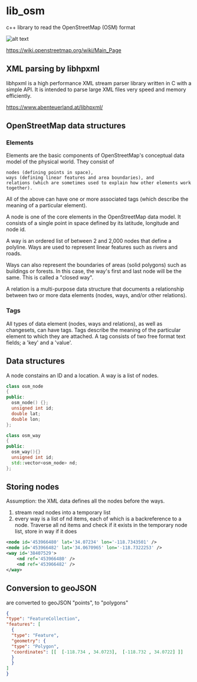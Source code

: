 # lib_osm
c++ library to read the OpenStreetMap (OSM) format 

![alt text](https://user-images.githubusercontent.com/6119070/58339637-0766c000-7e18-11e9-83c3-0c82305c348e.png "logo")

https://wiki.openstreetmap.org/wiki/Main_Page


## XML parsing by libhpxml

libhpxml is a high performance XML stream parser library written in C with a simple API. 
It is intended to parse large XML files very speed and memory efficiently.

https://www.abenteuerland.at/libhpxml/

## OpenStreetMap data structures

### Elements

Elements are the basic components of OpenStreetMap's conceptual data model of the physical world. They consist of

    nodes (defining points in space),
    ways (defining linear features and area boundaries), and
    relations (which are sometimes used to explain how other elements work together).

All of the above can have one or more associated tags (which describe the meaning of a particular element). 

A node is one of the core elements in the OpenStreetMap data model. It consists of a single point in space defined by its latitude, longitude and node id. 

A way is an ordered list of between 2 and 2,000 nodes that define a polyline. Ways are used to represent linear features such as rivers and roads.

Ways can also represent the boundaries of areas (solid polygons) such as buildings or forests. 
In this case, the way's first and last node will be the same. This is called a "closed way".

A relation is a multi-purpose data structure that documents a relationship between two or more data elements (nodes, ways, and/or other relations).

### Tags

All types of data element (nodes, ways and relations), as well as changesets, can have tags. 
Tags describe the meaning of the particular element to which they are attached.
A tag consists of two free format text fields; a 'key' and a 'value'.

## Data structures

A node constains an ID and a location. A way is a list of nodes.

```c++
class osm_node
{
public:
  osm_node() {};
  unsigned int id;
  double lat;
  double lon;
};

class osm_way
{
public:
  osm_way(){}
  unsigned int id;
  std::vector<osm_node> nd;
};
```

## Storing nodes

Assumption: the XML data defines all the nodes before the ways.
  1) stream read nodes into a temporary list
  2) every way is a list of nd items, each of which is a backreference to a node. 
  Traverse all nd items and check if it exists in the temporary node list, store in way if it does


```xml
<node id='453966480' lat='34.07234' lon='-118.7343501' />
<node id='453966482' lat='34.0670965' lon='-118.7322253' />
<way id='38407529'>
    <nd ref='453966480' />
    <nd ref='453966482' />
</way>
```

## Conversion to geoJSON

<nodes> are converted to geoJSON "points", <ways> to "polygons"

```json
{
"type": "FeatureCollection",
"features": [
  {
  "type": "Feature",
  "geometry": {
  "type": "Polygon",
  "coordinates": [[  [-118.734 , 34.0723],  [-118.732 , 34.0722] ]]
  }
  }
]
}
```